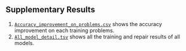 ## Supplementary Results
1. [`Accuracy_improvement_on_problems.csv`](./Accuracy_improvement_on_problems.csv) shows the accuracy improvement on each training problems.
2. [`All_model_detail.tsv`](./All_models_detail.csv) shows all the training and repair results of all models.
